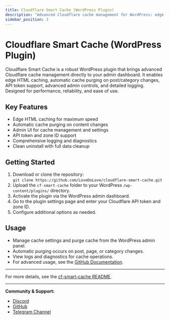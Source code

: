 ```yaml
---
title: Cloudflare Smart Cache (WordPress Plugin)
description: "Advanced Cloudflare cache management for WordPress: edge HTML caching, automatic purging, admin controls, API token support, and logging."
sidebar_position: 3
---
```


# Cloudflare Smart Cache (WordPress Plugin)

Cloudflare Smart Cache is a robust WordPress plugin that brings advanced Cloudflare cache management directly to your admin dashboard. It enables edge HTML caching, automatic cache purging on post/category changes, API token support, advanced admin controls, and detailed logging. Designed for performance, reliability, and ease of use.

## Key Features

- Edge HTML caching for maximum speed
- Automatic cache purging on content changes
- Admin UI for cache management and settings
- API token and zone ID support
- Comprehensive logging and diagnostics
- Clean uninstall with full data cleanup

## Getting Started

1. Download or clone the repository:  
   `git clone https://github.com/LoveDoLove/cloudflare-smart-cache.git`
2. Upload the `cf-smart-cache` folder to your WordPress `/wp-content/plugins/` directory.
3. Activate the plugin via the WordPress admin dashboard.
4. Go to the plugin settings page and enter your Cloudflare API token and zone ID.
5. Configure additional options as needed.

## Usage

- Manage cache settings and purge cache from the WordPress admin panel.
- Automatic purging occurs on post, page, or category changes.
- View logs and diagnostics for cache operations.
- For advanced usage, see the [GitHub Documentation](https://github.com/LoveDoLove/cloudflare-smart-cache).

---

For more details, see the [cf-smart-cache README](https://github.com/LoveDoLove/cloudflare-smart-tools/blob/main/cf-smart-cache/README.md).

---

**Community & Support:**

- [Discord](https://discord.com/invite/FyYEmtRCRE)
- [GitHub](https://github.com/LoveDoLove/)
- [Telegram Channel](https://t.me/lovedoloveofficialchannel)
